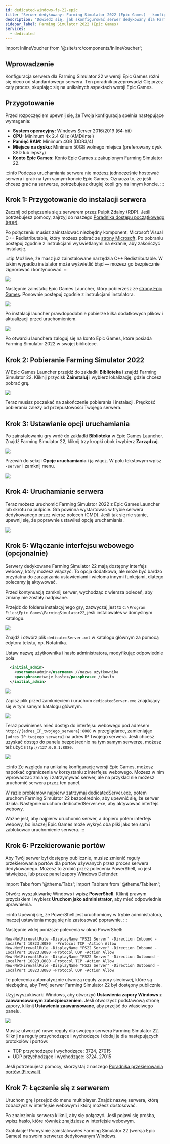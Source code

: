 ```yaml
---
id: dedicated-windows-fs-22-epic
title: "Serwer dedykowany: Farming Simulator 2022 (Epic Games) - konfiguracja serwera dedykowanego Windows"
description: "Dowiedz się, jak skonfigurować serwer dedykowany dla Farming Simulator 22 w wersji Epic Games z optymalną wydajnością i unikalnymi wymaganiami → Sprawdź teraz"
sidebar_label: Farming Simulator 2022 (Epic Games)
services:
  - dedicated
---
```


import InlineVoucher from '@site/src/components/InlineVoucher';

## Wprowadzenie
Konfiguracja serwera dla Farming Simulator 22 w wersji Epic Games różni się nieco od standardowego serwera. Ten poradnik przeprowadzi Cię przez cały proces, skupiając się na unikalnych aspektach wersji Epic Games.

<InlineVoucher />

## Przygotowanie

Przed rozpoczęciem upewnij się, że Twoja konfiguracja spełnia następujące wymagania:
- **System operacyjny:** Windows Server 2016/2019 (64-bit)
- **CPU:** Minimum 4x 2.4 GHz (AMD/Intel)
- **Pamięć RAM:** Minimum 4GB (DDR3/4)
- **Miejsce na dysku:** Minimum 50GB wolnego miejsca (preferowany dysk SSD lub lepszy)
- **Konto Epic Games:** Konto Epic Games z zakupionym Farming Simulator 22.

:::info
Podczas uruchamiania serwera nie możesz jednocześnie hostować serwera i grać na tym samym koncie Epic Games. Oznacza to, że jeśli chcesz grać na serwerze, potrzebujesz drugiej kopii gry na innym koncie.
:::

## Krok 1: Przygotowanie do instalacji serwera
Zacznij od połączenia się z serwerem przez Pulpit Zdalny (RDP). Jeśli potrzebujesz pomocy, zajrzyj do naszego [Poradnika dostępu początkowego (RDP)](vserver-windows-userdp.md).

Po połączeniu musisz zainstalować niezbędny komponent, Microsoft Visual C++ Redistributable, który możesz pobrać ze [strony Microsoft](https://learn.microsoft.com/en-US/cpp/windows/latest-supported-vc-redist?view=msvc-170). Po pobraniu postępuj zgodnie z instrukcjami wyświetlanymi na ekranie, aby zakończyć instalację.

:::tip
Możliwe, że masz już zainstalowane narzędzia C++ Redistributable. W takim wypadku instalator może wyświetlić błąd — możesz go bezpiecznie zignorować i kontynuować.
:::

![](https://screensaver01.zap-hosting.com/index.php/s/9kjW9QdoWtwRAbW/preview.png)

Następnie zainstaluj Epic Games Launcher, który pobierzesz ze [strony Epic Games](https://store.epicgames.com/en-US/download). Ponownie postępuj zgodnie z instrukcjami instalatora.

![](https://screensaver01.zap-hosting.com/index.php/s/msGyRYr5cxoSti5/preview.png)

Po instalacji launcher prawdopodobnie pobierze kilka dodatkowych plików i aktualizacji przed uruchomieniem.

![](https://screensaver01.zap-hosting.com/index.php/s/Bzya5Tzj8sY7RY2/preview)

Po otwarciu launchera zaloguj się na konto Epic Games, które posiada Farming Simulator 2022 w swojej bibliotece.

## Krok 2: Pobieranie Farming Simulator 2022

W Epic Games Launcher przejdź do zakładki **Biblioteka** i znajdź Farming Simulator 22. Kliknij przycisk **Zainstaluj** i wybierz lokalizację, gdzie chcesz pobrać grę.

![](https://screensaver01.zap-hosting.com/index.php/s/s9SxMgLtQHtwTPQ/preview)

Teraz musisz poczekać na zakończenie pobierania i instalacji. Prędkość pobierania zależy od przepustowości Twojego serwera.

## Krok 3: Ustawianie opcji uruchamiania

Po zainstalowaniu gry wróć do zakładki **Biblioteka** w Epic Games Launcher. Znajdź Farming Simulator 22, kliknij trzy kropki obok i wybierz **Zarządzaj**.

![](https://screensaver01.zap-hosting.com/index.php/s/t63G5XzxwpaLje9/preview)

Przewiń do sekcji **Opcje uruchamiania** i ją włącz. W polu tekstowym wpisz `-server` i zamknij menu.

![](https://screensaver01.zap-hosting.com/index.php/s/HLAXkbdpanAFfbS/preview)

## Krok 4: Uruchamianie serwera

Teraz możesz uruchomić Farming Simulator 2022 z Epic Games Launcher lub skrótu na pulpicie. Gra powinna wystartować w trybie serwera dedykowanego przez wiersz poleceń (CMD). Jeśli tak się nie stanie, upewnij się, że poprawnie ustawiłeś opcję uruchamiania.

![](https://screensaver01.zap-hosting.com/index.php/s/Bf5LX72LWNwSFib/preview)

## Krok 5: Włączanie interfejsu webowego (opcjonalnie)

Serwery dedykowane Farming Simulator 22 mają dostępny interfejs webowy, który możesz włączyć. To opcja dodatkowa, ale może być bardzo przydatna do zarządzania ustawieniami i wieloma innymi funkcjami, dlatego polecamy ją aktywować.

Przed kontynuacją zamknij serwer, wychodząc z wiersza poleceń, aby zmiany nie zostały nadpisane.

Przejdź do folderu instalacyjnego gry, zazwyczaj jest to `C:\Program Files\Epic Games\FarmingSimulator22`, jeśli instalowałeś w domyślnym katalogu.

![](https://screensaver01.zap-hosting.com/index.php/s/yoqHoDAFZFkP2Ps/preview)

Znajdź i otwórz plik `dedicatedServer.xml` w katalogu głównym za pomocą edytora tekstu, np. Notatnika.

Ustaw nazwę użytkownika i hasło administratora, modyfikując odpowiednie pola:
```xml
  <initial_admin>
    <username>admin</username> //nazwa użytkownika
    <passphrase>twoje_hasło</passphrase> //hasło
  </initial_admin>
```

![](https://screensaver01.zap-hosting.com/index.php/s/gks4Pswpyc3Wcix/preview)

Zapisz plik przed zamknięciem i uruchom `dedicatedServer.exe` znajdujący się w tym samym katalogu głównym.

![](https://screensaver01.zap-hosting.com/index.php/s/KjNeS5E8BLEgnnH/preview)

Teraz powinieneś mieć dostęp do interfejsu webowego pod adresem `http://[adres_IP_twojego_serwera]:8080` w przeglądarce, zamieniając `[adres_IP_twojego_serwera]` na adres IP Twojego serwera. Jeśli chcesz uzyskać dostęp do panelu bezpośrednio na tym samym serwerze, możesz też użyć `http://127.0.0.1:8080`.

![](https://screensaver01.zap-hosting.com/index.php/s/n96fcAxyxBnfjyL/preview)

:::info
Ze względu na unikalną konfigurację wersji Epic Games, możesz napotkać ograniczenia w korzystaniu z interfejsu webowego. Możesz w nim wprowadzać zmiany i zatrzymywać serwer, ale na przykład nie możesz uruchomić serwera przez ten panel.

W razie problemów najpierw zatrzymaj dedicatedServer.exe, potem uruchom Farming Simulator 22 bezpośrednio, aby upewnić się, że serwer działa. Następnie uruchom dedicatedServer.exe, aby aktywować interfejs webowy.

Ważne jest, aby najpierw uruchomić serwer, a dopiero potem interfejs webowy, bo inaczej Epic Games może wykryć oba pliki jako ten sam i zablokować uruchomienie serwera.
:::

## Krok 6: Przekierowanie portów

Aby Twój serwer był dostępny publicznie, musisz zmienić reguły przekierowania portów dla portów używanych przez proces serwera dedykowanego. Możesz to zrobić przez polecenia PowerShell, co jest łatwiejsze, lub przez panel zapory Windows Defender.

import Tabs from '@theme/Tabs';
import TabItem from '@theme/TabItem';

<Tabs>
<TabItem value="powershell" label="Przez PowerShell" default>

Otwórz wyszukiwarkę Windows i wpisz **PowerShell**. Kliknij prawym przyciskiem i wybierz **Uruchom jako administrator**, aby mieć odpowiednie uprawnienia.

:::info
Upewnij się, że PowerShell jest uruchomiony w trybie administratora, inaczej ustawienia mogą się nie zastosować poprawnie.
:::

Następnie wklej poniższe polecenia w okno PowerShell:
```
New-NetFirewallRule -DisplayName "FS22 Server" -Direction Inbound -LocalPort 10823,8080  -Protocol TCP -Action Allow
New-NetFirewallRule -DisplayName "FS22 Server" -Direction Inbound -LocalPort 10823,8080 -Protocol UDP -Action Allow
New-NetFirewallRule -DisplayName "FS22 Server" -Direction Outbound -LocalPort 10823,8080 -Protocol TCP -Action Allow
New-NetFirewallRule -DisplayName "FS22 Server" -Direction Outbound -LocalPort 10823,8080 -Protocol UDP -Action Allow
```

Te polecenia automatycznie utworzą reguły zapory sieciowej, które są niezbędne, aby Twój serwer Farming Simulator 22 był dostępny publicznie.

</TabItem>

<TabItem value="windefender" label="Przez Windows Defender">

Użyj wyszukiwarki Windows, aby otworzyć **Ustawienia zapory Windows z zaawansowanym zabezpieczeniem**. Jeśli otworzysz podstawową stronę zapory, kliknij **Ustawienia zaawansowane**, aby przejść do właściwego panelu.

![](https://github.com/zaphosting/docs/assets/42719082/5fb9f943-7e51-4d8f-9df4-2f5ff60857d3)

Musisz utworzyć nowe reguły dla swojego serwera Farming Simulator 22. Kliknij na reguły przychodzące i wychodzące i dodaj je dla następujących protokołów i portów:
- TCP przychodzące i wychodzące: 3724, 27015
- UDP przychodzące i wychodzące: 3724, 27015

Jeśli potrzebujesz pomocy, skorzystaj z naszego [Poradnika przekierowania portów (Firewall)](vserver-windows-port.md).

</TabItem>
</Tabs>

## Krok 7: Łączenie się z serwerem
Uruchom grę i przejdź do menu multiplayer. Znajdź nazwę serwera, którą zobaczysz w interfejsie webowym i którą możesz dostosować.

Po znalezieniu serwera kliknij, aby się połączyć. Jeśli pojawi się prośba, wpisz hasło, które również znajdziesz w interfejsie webowym.

Gratulacje! Pomyślnie zainstalowałeś Farming Simulator 22 (wersja Epic Games) na swoim serwerze dedykowanym Windows.

<InlineVoucher />